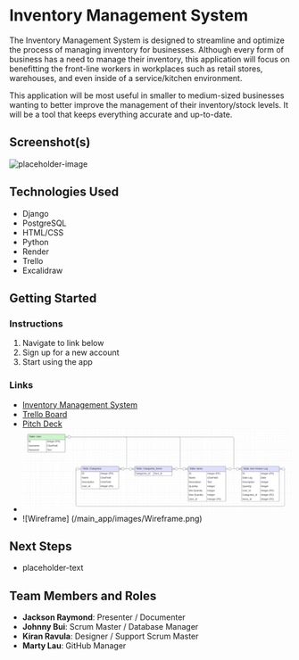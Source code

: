 # Inventory Management System

The Inventory Management System is designed to streamline and optimize the process of managing inventory for businesses. Although every form of business has a need to manage their inventory, this application will focus on benefitting the front-line workers in workplaces such as retail stores, warehouses, and even inside of a service/kitchen environment.

This application will be most useful in smaller to medium-sized businesses wanting to better improve the management of their inventory/stock levels. It will be a tool that keeps everything accurate and up-to-date.

## Screenshot(s)

![placeholder-image](path-to-image)

## Technologies Used

- Django
- PostgreSQL
- HTML/CSS
- Python
- Render
- Trello
- Excalidraw

## Getting Started

### Instructions

1. Navigate to link below
2. Sign up for a new account
3. Start using the app

### Links

- [Inventory Management System](placeholder-link)
- [Trello Board](https://trello.com/b/IqYfTffg/inventory-management-system)
- [Pitch Deck](placeholder-link)
- ![ERD](/main_app/images/ERD.png)
- ![Wireframe] (/main_app/images/Wireframe.png)

## Next Steps

- placeholder-text

## Team Members and Roles

- **Jackson Raymond**: Presenter / Documenter
- **Johnny Bui**: Scrum Master / Database Manager
- **Kiran Ravula**: Designer / Support Scrum Master
- **Marty Lau**: GitHub Manager

